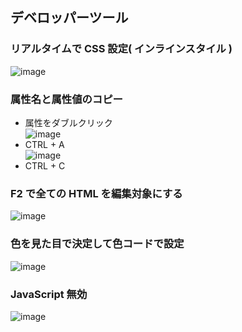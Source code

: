 ## デベロッパーツール

### リアルタイムで CSS 設定( インラインスタイル )
![image](https://user-images.githubusercontent.com/1501327/164596988-0f93b5b2-52ba-4b49-9930-84160c7cfdea.png)

### 属性名と属性値のコピー
- 属性をダブルクリック\
![image](https://user-images.githubusercontent.com/1501327/164598089-f011281d-d7ea-49b0-8893-bd66a6dff7f5.png)
- CTRL + A\
![image](https://user-images.githubusercontent.com/1501327/164598465-f95d934f-3e8b-4a96-b62a-8f624db3a2a0.png)
- CTRL + C

### F2 で全ての HTML を編集対象にする
![image](https://user-images.githubusercontent.com/1501327/164598980-2e363344-0268-42b7-97d6-047a1689b129.png)

### 色を見た目で決定して色コードで設定
![image](https://user-images.githubusercontent.com/1501327/164599596-c1ec040d-b165-49cf-9954-8f3d0f848199.png)



### JavaScript 無効
![image](https://user-images.githubusercontent.com/1501327/164588374-a34773bc-d2dc-4c9a-b50a-443aa3c54785.png)
